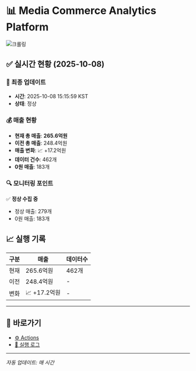 # 📊 Media Commerce Analytics Platform

![크롤링](https://img.shields.io/badge/크롤링-정상-green)

## ✅ 실시간 현황 (2025-10-08)

### 📍 최종 업데이트
- **시간**: 2025-10-08 15:15:59 KST
- **상태**: 정상

### 💰 매출 현황
- **현재 총 매출**: **265.6억원**
- **이전 총 매출**: 248.4억원
- **매출 변화**: 📈 +17.2억원
- **데이터 건수**: 462개
- **0원 매출**: 183개

### 🔍 모니터링 포인트

✅ **정상 수집 중**
- 정상 매출: 279개
- 0원 매출: 183개


## 📈 실행 기록

| 구분 | 매출 | 데이터수 |
|------|------|----------|
| 현재 | 265.6억원 | 462개 |
| 이전 | 248.4억원 | - |
| 변화 | 📈 +17.2억원 | - |

---

## 🔗 바로가기

- [⚙️ Actions](../../actions)
- [📝 실행 로그](../../actions/workflows/daily_scraping.yml)

---

*자동 업데이트: 매 시간*
